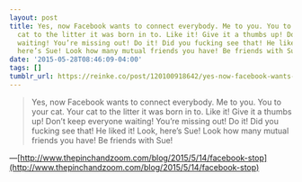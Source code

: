 ```yaml
---
layout: post
title: Yes, now Facebook wants to connect everybody. Me to you. You to your cat. Your
  cat to the litter it was born in to. Like it! Give it a thumbs up! Don’t keep everyone
  waiting! You’re missing out! Do it! Did you fucking see that! He liked it! Look,
  here’s Sue! Look how many mutual friends you have! Be friends with Sue!
date: '2015-05-28T08:46:09-04:00'
tags: []
tumblr_url: https://reinke.co/post/120100918642/yes-now-facebook-wants-to-connect-everybody-me
---
```

> Yes, now Facebook wants to connect everybody. Me to you. You to your cat. Your cat to the litter it was born in to. Like it! Give it a thumbs up! Don’t keep everyone waiting! You’re missing out! Do it! Did you fucking see that! He liked it! Look, here’s Sue! Look how many mutual friends you have! Be friends with Sue!

—[http://www.thepinchandzoom.com/blog/2015/5/14/facebook-stop](http://www.thepinchandzoom.com/blog/2015/5/14/facebook-stop)  
